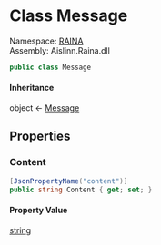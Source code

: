 # <a id="RAINA_Message"></a> Class Message

Namespace: [RAINA](RAINA.md)  
Assembly: Aislinn.Raina.dll  

```csharp
public class Message
```

#### Inheritance

object ← 
[Message](RAINA.Message.md)

## Properties

### <a id="RAINA_Message_Content"></a> Content

```csharp
[JsonPropertyName("content")]
public string Content { get; set; }
```

#### Property Value

 [string](https://learn.microsoft.com/dotnet/api/system.string)

